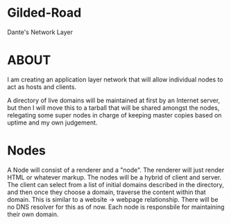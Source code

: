 # Gilded-Road
Dante's Network Layer

# ABOUT
I am creating an application layer network that will allow individual nodes to act as hosts and clients.

A directory of live domains will be maintained at first by an Internet server, but then I will move this to a tarball that will be shared amongst the nodes, relegating some super nodes in charge of keeping master copies based on uptime and my own judgement.

# Nodes
A Node will consist of a renderer and a "node". The renderer will just render HTML or whatever markup. The nodes will be a hybrid of client and server. The client can select from a list of initial domains described in the directory, and then once they choose a domain, traverse the content within that domain. This is similar to a website -> webpage relationship. There will be no DNS resolver for this as of now. Each node is responsbile for maintaining their own domain.

